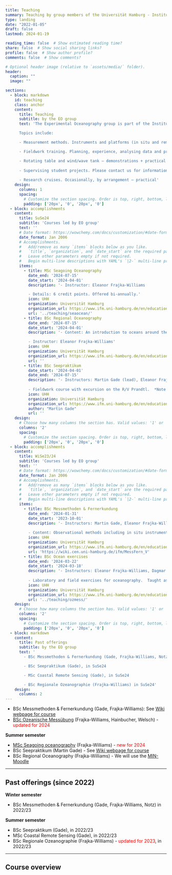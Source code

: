 ```yaml
---
title: Teaching
summary: Teaching by group members of the Universität Hamburg - Institute of Oceanography - Experimental Oceanography group.
type: landing
date: "2022-01-05"
draft: false
lastmod: 2024-01-19

reading_time: false  # Show estimated reading time?
share: false  # Show social sharing links?
profile: false  # Show author profile?
comments: false  # Show comments?

# Optional header image (relative to `assets/media/` folder).
header:
  caption: ""
  image: ""

sections:
  - block: markdown
    id: teaching
    class: anchor
    content:
      title: Teaching
      subtitle: by the EO group
      text: 'The Experimental Oceanography group is part of the Institut für Meereskunde at the Universität Hamburg. We teach on the BSc in Geophysics/Oceanography and MSc in Ocean and Climate Physics. More information about the degree programs is available [here](https://www.ifm.uni-hamburg.de/en/education.html).

      Topics include:

      - Measurement methods. Instruments and platforms (in situ and remote sensing), and analysis techniques (programming) – lectures + training

      - Fieldwork training. Planning, experience, analysing data and presenting results – lectures, seminars + training

      - Rotating table and wind/wave tank – demonstrations + practical
      
      - Supervising student projects. Please contact us for information about projects supervised or co-supervised by the EO group. – research
      
      - Research cruises. Occasionally, by arrangement – practical'
    design:
      columns: 1
      spacing:
        # Customize the section spacing. Order is top, right, bottom, left.
        padding: ['20px', '0', '20px', '0']
  - block: accomplishments
    content:
      title: SuSe24
      subtitle: 'Courses led by EO group'
      text: ''
      # Date format: https://wowchemy.com/docs/customization/#date-format
      date_format: Jan 2006
      # Accomplishments.
      #   Add/remove as many `items` blocks below as you like.
      #   `title`, `organization`, and `date_start` are the required parameters.
      #   Leave other parameters empty if not required.
      #   Begin multi-line descriptions with YAML's `|2-` multi-line prefix.
      items:
        - title: MSc Seagoing Oceanography
          date_end: '2024-07-15'
          date_start: '2024-04-01'
          description: '- Instructor: Eleanor Frajka-Williams

          - Details: 6 credit points. Offered bi-annually.'
          icon: UHH
          organization: Universität Hamburg
          organization_url: https://www.ifm.uni-hamburg.de/en/education/master.html
          url: '../teaching/seaocean/'
        - title: BSc Regional Oceanography
          date_end: '2024-07-15'
          date_start: '2024-04-01'
          description: '- Content: An introduction to oceans around the world, how they are described and typical processes.

          - Instructor: Eleanor Frajka-Williams'
          icon: UHH
          organization: Universität Hamburg
          organization_url: https://www.ifm.uni-hamburg.de/en/education/bachelor.html
          url: ''
        - title: BSc Seepraktikum
          date_start: '2024-04-01'
          date_end: '2024-07-15'
          description: '- Instructors: Martin Gade (lead), Eleanor Frajka-Williams, Niels Fuchs. 
          
          - Fieldwork course with excursion on the R/V Prandtl.  *Note that participation in Messmethoden & Fernerkundung is a prerequisite.*'
          icon: UHH
          organization: Universität Hamburg
          organization_url: https://www.ifm.uni-hamburg.de/en/education/bachelor.html
          author: "Martin Gade"
          url: ''
    design:
      # Choose how many columns the section has. Valid values: '1' or '2'.
      columns: '2'
      spacing:
        # Customize the section spacing. Order is top, right, bottom, left.
        padding: ['20px', '0', '20px', '0']
  - block: accomplishments
    content:
      title: WiSe23/24
      subtitle: 'Courses led by EO group'
      text: ''
      # Date format: https://wowchemy.com/docs/customization/#date-format
      date_format: Jan 2006
      # Accomplishments.
      #   Add/remove as many `items` blocks below as you like.
      #   `title`, `organization`, and `date_start` are the required parameters.
      #   Leave other parameters empty if not required.
      #   Begin multi-line descriptions with YAML's `|2-` multi-line prefix.
      items:
        - title: BSc Messmethoden & Fernerkundung
          date_end: '2024-01-31'
          date_start: '2023-10-01'
          description: '- Instructors: Martin Gade, Eleanor Frajka-Williams, Dirk Notz
          
          - Content: Observational methods including in situ instrumentation and satellite earth observation'
          icon: UHH
          organization: Universität Hamburg
          organization_url: https://www.ifm.uni-hamburg.de/en/education/bachelor.html
          url: 'https://wiki.cen.uni-hamburg.de/ifm/MessFern_V'
        - title: BSc Ocean exercises
          date_end: '2024-03-22'
          date_start: '2024-03-18'
          description: '- Instructors: Eleanor Frajka-Williams, Dagmar Hainbucher
          
          - Laboratory and field exercises for oceanography.  Taught as a 2-week block course during the semester break.'
          icon: UHH
          organization: Universität Hamburg
          organization_url: https://www.ifm.uni-hamburg.de/en/education/bachelor.html
          url: '../teaching/ozmess/'
    design:
      # Choose how many columns the section has. Valid values: '1' or '2'.
      columns: '2'  
      spacing:
        # Customize the section spacing. Order is top, right, bottom, left.
        padding: ['20px', '0', '20px', '0']
  - block: markdown
    content:
      title: Past offerings
      subtitle: by the EO group
      text: '
        - BSc Messmethoden & Fernerkundung (Gade, Frajka-Williams, Notz) in WiSe22/23

        - BSc Seepraktikum (Gade), in SuSe24

        - MSc Coastal Remote Sensing (Gade), in SuSe24

        - BSc Regionale Ozeanographie (Frajka-Williams) in SuSe24'
    design:
      columns: 2
---
```





- BSc Messmethoden & Fernerkundung (Gade, Frajka-Williams): See <a href="https://wiki.cen.uni-hamburg.de/ifm/MessFern_V">Wiki webpage for course</a>
- <a href="ozmess/">BSc Ozeanische Messübung</a> (Frajka-Williams, Hainbucher, Welsch) - <span style="color:red">updated for 2024</span>

**Summer semester**

- <a href="seaocean/">MSc Seagoing oceanography</a> (Frajka-Williams) - <span style="color:red">new for 2024</span>
- BSc Seepraktikum (Martin Gade) - See <a href="https://wiki.cen.uni-hamburg.de/ifm/SeePrakt">Wiki webpage for course</a>
- BSc Regional Oceanography (Frajka-Williams) - We will use the <a href="https://lernen.min.uni-hamburg.de/login/index.php">MIN-Moodle</a>

<hr>

## Past offerings (since 2022)

**Winter semester**

- BSc Messmethoden & Fernerkundung (Gade, Frajka-Williams, Notz) in 2022/23

**Summer semester**

- BSc Seepraktikum (Gade), in 2022/23
- MSc Coastal Remote Sensing (Gade), in 2022/23
- BSc Regionale Ozeanographie (Frajka-Williams) - <span style="color:red">updated for 2023</span>, in 2022/23

<hr>

## Course overview


